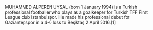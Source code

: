 MUHAMMED ALPEREN UYSAL (born 1 January 1994) is a Turkish professional footballer who plays as a goalkeeper for Turkish TFF First League club İstanbulspor. He made his professional debut for Gaziantepspor in a 4-0 loss to Beşiktaş 2 April 2016.[1]
